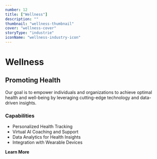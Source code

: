 ```yaml
---
number: 12
title: ["Wellness"]
description: ""
thumbnail: "wellness-thumbnail"
cover: "wellness-cover"
storyType: "industrie"
iconName: "wellness-industry-icon"
---
```


# Wellness

## Promoting Health

Our goal is to empower individuals and organizations to achieve optimal health and well-being by leveraging cutting-edge technology and data-driven insights.

### Capabilities

* Personalized Health Tracking
* Virtual AI Coaching and Support
* Data Analytics for Health Insights
* Integration with Wearable Devices

**Learn More**